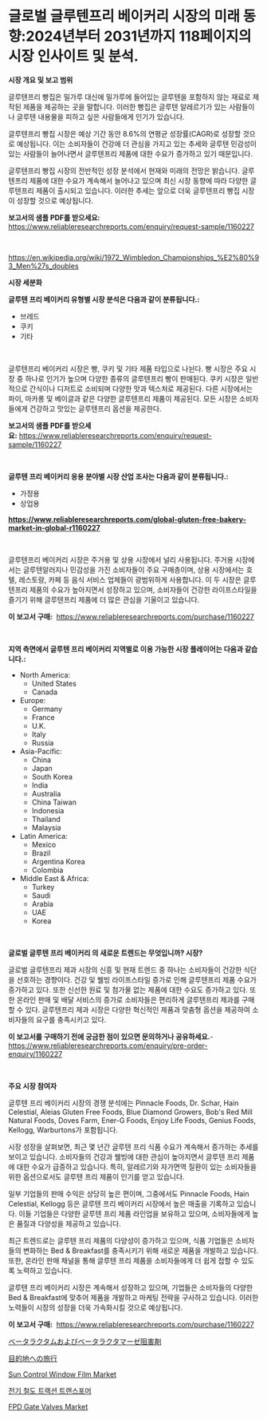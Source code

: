 <p><h1>글로벌 글루텐프리 베이커리 시장의 미래 동향:2024년부터 2031년까지 118페이지의 시장 인사이트 및 분석.</h1></p><p><strong>시장 개요 및 보고 범위</strong></p>
<p><p>글루텐프리 빵집은 밀가루 대신에 밀가루에 들어있는 글루텐을 포함하지 않는 재료로 제작된 제품을 제공하는 곳을 말합니다. 이러한 빵집은 글루텐 알레르기가 있는 사람들이나 글루텐 내용물을 피하고 싶은 사람들에게 인기가 있습니다.</p><p>글루텐프리 빵집 시장은 예상 기간 동안 8.6%의 연평균 성장률(CAGR)로 성장할 것으로 예상됩니다. 이는 소비자들이 건강에 더 관심을 가지고 있는 추세와 글루텐 민감성이 있는 사람들이 늘어나면서 글루텐프리 제품에 대한 수요가 증가하고 있기 때문입니다.</p><p>글루텐프리 빵집 시장의 전반적인 성장 분석에서 현재와 미래의 전망은 밝습니다. 글루텐프리 제품에 대한 수요가 계속해서 늘어나고 있으며 최신 시장 동향에 따라 다양한 글루텐프리 제품이 출시되고 있습니다. 이러한 추세는 앞으로 더욱 글루텐프리 빵집 시장이 성장할 것으로 예상됩니다.</p></p>
<p><strong>보고서의 샘플 PDF를 받으세요:</strong> <a href="https://www.reliableresearchreports.com/enquiry/request-sample/1160227">https://www.reliableresearchreports.com/enquiry/request-sample/1160227</a></p>
<p>&nbsp;</p>
<p><a href="https://en.wikipedia.org/wiki/1972_Wimbledon_Championships_%E2%80%93_Men%27s_doubles">https://en.wikipedia.org/wiki/1972_Wimbledon_Championships_%E2%80%93_Men%27s_doubles</a></p>
<p><strong>시장 세분화</strong></p>
<p><strong>글루텐 프리 베이커리 유형별 시장 분석은 다음과 같이 분류됩니다.:</strong></p>
<p><ul><li>브레드</li><li>쿠키</li><li>기타</li></ul></p>
<p>&nbsp;</p>
<p><p>글루텐프리 베이커리 시장은 빵, 쿠키 및 기타 제품 타입으로 나뉜다. 빵 시장은 주요 시장 중 하나로 인기가 높으며 다양한 종류의 글루텐프리 빵이 판매된다. 쿠키 시장은 일반적으로 간식이나 디저트로 소비되며 다양한 맛과 텍스처로 제공된다. 다른 시장에서는 파이, 마카롱 및 베이글과 같은 다양한 글루텐프리 제품이 제공된다. 모든 시장은 소비자들에게 건강하고 맛있는 글루텐프리 옵션을 제공한다.</p></p>
<p><strong>보고서의 샘플 PDF를 받으세요:</strong>&nbsp;<a href="https://www.reliableresearchreports.com/enquiry/request-sample/1160227">https://www.reliableresearchreports.com/enquiry/request-sample/1160227</a></p>
<p>&nbsp;</p>
<p><strong> 글루텐 프리 베이커리 응용 분야별 시장 산업 조사는 다음과 같이 분류됩니다.:</strong></p>
<p><ul><li>가정용</li><li>상업용</li></ul></p>
<p><strong><a href="https://www.reliableresearchreports.com/global-gluten-free-bakery-market-in-global-r1160227">https://www.reliableresearchreports.com/global-gluten-free-bakery-market-in-global-r1160227</a></strong></p>
<p>&nbsp;</p>
<p><p>글루텐프리 베이커리 시장은 주거용 및 상용 시장에서 널리 사용됩니다. 주거용 시장에서는 글루텐알러지나 민감성을 가진 소비자들이 주요 구매층이며, 상용 시장에서는 호텔, 레스토랑, 카페 등 음식 서비스 업체들이 광범위하게 사용합니다. 이 두 시장은 글루텐프리 제품의 수요가 높아지면서 성장하고 있으며, 소비자들이 건강한 라이프스타일을 즐기기 위해 글루텐프리 제품에 더 많은 관심을 기울이고 있습니다.</p></p>
<p><strong>이 보고서 구매:</strong>&nbsp; <a href="https://www.reliableresearchreports.com/purchase/1160227">https://www.reliableresearchreports.com/purchase/1160227</a></p>
<p>&nbsp;</p>
<p><strong>지역 측면에서 글루텐 프리 베이커리 지역별로 이용 가능한 시장 플레이어는 다음과 같습니다.:</strong></p>
<p><ul>
    <li>
        North America:
        <ul>
            <li>United States</li>
            <li>Canada</li>
        </ul>
    </li>
    <li>
        Europe:
        <ul>
            <li>Germany</li>
            <li>France</li>
            <li>U.K.</li>
            <li>Italy</li>
            <li>Russia</li>
        </ul>
    </li>
    <li>
        Asia-Pacific:
        <ul>
            <li>China</li>
            <li>Japan</li>
            <li>South Korea</li>
            <li>India</li>
            <li>Australia</li>
            <li>China Taiwan</li>
            <li>Indonesia</li>
            <li>Thailand</li>
            <li>Malaysia</li>
        </ul>
    </li>
    <li>
        Latin America:
        <ul>
            <li>Mexico</li>
            <li>Brazil</li>
            <li>Argentina Korea</li>
            <li>Colombia</li>
        </ul>
    </li>
    <li>
        Middle East & Africa:
        <ul>
            <li>Turkey</li>
            <li>Saudi</li>
            <li>Arabia</li>
            <li>UAE</li>
            <li>Korea</li>
        </ul>
    </li>
    </ul></p>
<p>&nbsp;</p>
<p><strong>글로벌 글루텐 프리 베이커리 의 새로운 트렌드는 무엇입니까? 시장?</strong></p>
<p><p>글로벌 글루텐프리 제과 시장의 신흥 및 현재 트렌드 중 하나는 소비자들이 건강한 식단을 선호하는 경향이다. 건강 및 웰빙 라이프스타일 증가로 인해 글루텐프리 제품 수요가 증가하고 있다. 또한 신선한 원료 및 첨가물 없는 제품에 대한 수요도 증가하고 있다. 또한 온라인 판매 및 배달 서비스의 증가로 소비자들은 편리하게 글루텐프리 제과를 구매할 수 있다. 글루텐프리 제과 시장은 다양한 혁신적인 제품과 맞춤형 옵션을 제공하여 소비자들의 요구를 충족시키고 있다.</p></p>
<p><strong>이 보고서를 구매하기 전에 궁금한 점이 있으면 문의하거나 공유하세요.</strong>- <a href="https://www.reliableresearchreports.com/enquiry/pre-order-enquiry/1160227">https://www.reliableresearchreports.com/enquiry/pre-order-enquiry/1160227</a></p>
<p>&nbsp;</p>
<p><strong>주요 시장 참여자</strong></p>
<p><p>글루텐 프리 베이커리 시장의 경쟁 분석에는 Pinnacle Foods, Dr. Schar, Hain Celestial, Aleias Gluten Free Foods, Blue Diamond Growers, Bob's Red Mill Natural Foods, Doves Farm, Ener-G Foods, Enjoy Life Foods, Genius Foods, Kellogg, Warburtons가 포함됩니다. </p><p>시장 성장을 살펴보면, 최근 몇 년간 글루텐 프리 식품 수요가 계속해서 증가하는 추세를 보이고 있습니다. 소비자들의 건강과 웰빙에 대한 관심이 높아지면서 글루텐 프리 제품에 대한 수요가 급증하고 있습니다. 특히, 알레르기와 자가면역 질환이 있는 소비자들을 위한 옵션으로서도 글루텐 프리 제품이 인기를 얻고 있습니다. </p><p>일부 기업들의 판매 수익은 상당히 높은 편이며, 그중에서도 Pinnacle Foods, Hain Celestial, Kellogg 등은 글루텐 프리 베이커리 시장에서 높은 매출을 기록하고 있습니다. 이들 기업들은 다양한 글루텐 프리 제품 라인업을 보유하고 있으며, 소비자들에게 높은 품질과 다양성을 제공하고 있습니다.</p><p>최근 트렌드로는 글루텐 프리 제품의 다양성이 증가하고 있으며, 식품 기업들은 소비자들의 변화하는 Bed & Breakfast를 충족시키기 위해 새로운 제품을 개발하고 있습니다. 또한, 온라인 판매 채널을 통해 글루텐 프리 제품을 소비자들에게 더 쉽게 접할 수 있도록 노력하고 있습니다. </p><p>글루텐 프리 베이커리 시장은 계속해서 성장하고 있으며, 기업들은 소비자들의 다양한 Bed & Breakfast에 맞추어 제품을 개발하고 마케팅 전략을 구사하고 있습니다. 이러한 노력들이 시장의 성장을 더욱 가속화시킬 것으로 예상됩니다.</p></p>
<p><strong>이 보고서 구매:</strong>&nbsp;&nbsp;<a href="https://www.reliableresearchreports.com/purchase/1160227">https://www.reliableresearchreports.com/purchase/1160227</a></p>
<p><p><a href="https://medium.com/@jacksonwiza1924/%E3%83%99%E3%83%BC%E3%82%BF%E3%83%A9%E3%82%AF%E3%82%BF%E3%83%A0%E3%81%8A%E3%82%88%E3%81%B3%E3%83%99%E3%83%BC%E3%82%BF%E3%83%A9%E3%82%AF%E3%82%BF%E3%83%A0%E3%82%A2%E3%83%BC%E3%82%BC%E9%98%BB%E5%AE%B3%E5%89%A4%E5%B8%82%E5%A0%B4%E8%A6%8F%E6%A8%A1-cagr-%E3%83%88%E3%83%AC%E3%83%B3%E3%83%892024%E5%B9%B4-2030%E5%B9%B4-7707ecbdef09">ベータラクタムおよびベータラクタマーゼ阻害剤</a></p><p><a href="https://medium.com/@kelscdowell78456/%E7%9B%AE%E7%9A%84%E5%9C%B0%E6%97%85%E8%A1%8C%E5%B8%82%E5%A0%B4-%E5%B8%82%E5%A0%B4cagr-%E5%B8%82%E5%A0%B4%E5%8B%95%E5%90%91-%E3%81%8A%E3%82%88%E3%81%B3%E6%88%90%E9%95%B7%E6%88%A6%E7%95%A5%E3%81%AB%E9%96%A2%E3%81%99%E3%82%8B%E6%83%85%E5%A0%B1-243b78147912">目的地への旅行</a></p><p><a href="https://github.com/labibmmn112/Market-Research-Report-List-1/blob/main/sun-control-window-film-market.md">Sun Control Window Film Market</a></p><p><a href="https://medium.com/@emmettsaynford43546/%EC%A0%84%EA%B8%B0%ED%99%94-%EA%B8%B0%EA%B4%80%EC%B0%A8-%EB%B3%80%EC%A0%84%EA%B8%B0-%EC%8B%9C%EC%9E%A5-%EC%A0%84%EB%A7%9D-%EC%99%84%EC%A0%84%ED%95%9C-%EC%82%B0%EC%97%85-%EB%B6%84%EC%84%9D-2024%EB%85%84%EB%B6%80%ED%84%B0-2031%EB%85%84%EA%B9%8C%EC%A7%80-2214eac055b7">전기 철도 트랙션 트랜스포머</a></p><p><a href="https://issuu.com/reportprime-2/docs/fpd-gate-valves-market-size-2030.pptx">FPD Gate Valves Market</a></p></p>
